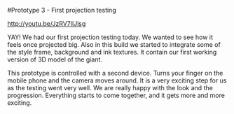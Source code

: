 #Prototype 3 - First projection testing

http://youtu.be/JzRV7IlJlsg

YAY! We had our first projection testing today. We wanted to see how it feels once projected big.
Also in this build we started to integrate some of the style frame, background and ink textures. It  contain our first working version of 3D model of the giant. 

This prototype is controlled with a second device. Turns your finger on the mobile phone and the camera moves around. It is a very exciting step for us as the testing went very well. We are really happy with the look and the progression. Everything starts to come together, and it gets more and more exciting.
